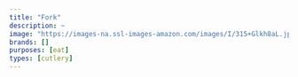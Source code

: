 ```yaml
---
title: "Fork"
description: ~
image: "https://images-na.ssl-images-amazon.com/images/I/315+Glkh8aL.jpg"
brands: []
purposes: [eat]
types: [cutlery]
---
```


